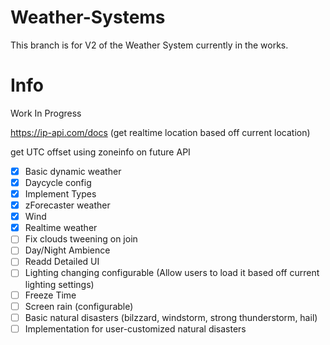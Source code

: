 # Weather-Systems
This branch is for V2 of the Weather System currently in the works.

# Info
Work In Progress

https://ip-api.com/docs (get realtime location based off current location)

get UTC offset using zoneinfo on future API

- [x] Basic dynamic weather
- [x] Daycycle config
- [x] Implement Types
- [x] zForecaster weather
- [x] Wind
- [x] Realtime weather
- [ ] Fix clouds tweening on join
- [ ] Day/Night Ambience
- [ ] Readd Detailed UI
- [ ] Lighting changing configurable (Allow users to load it based off current lighting settings)
- [ ] Freeze Time
- [ ] Screen rain (configurable)
- [ ] Basic natural disasters (bilzzard, windstorm, strong thunderstorm, hail)
- [ ] Implementation for user-customized natural disasters